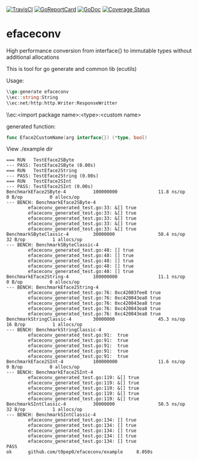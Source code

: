 [![TravisCI](https://travis-ci.org/t0pep0/efaceconv.svg?branch=master)](https://travis-ci.org/t0pep0/efaceconv)
[![GoReportCard](https://goreportcard.com/badge/github.com/t0pep0/efaceconv)](https://goreportcard.com/report/github.com/t0pep0/efaceconv)
[![GoDoc](https://godoc.org/github.com/t0pep0/efaceconv/ecutils?status.svg)](https://godoc.org/github.com/t0pep0/efaceconv/ecutils)
[![Coverage Status](https://coveralls.io/repos/github/t0pep0/efaceconv/badge.svg?branch=master)](https://coveralls.io/github/t0pep0/efaceconv?branch=master)
# efaceconv
High performance conversion from interface{} to immutable types without additional allocations

This is tool for go generate and common lib (ecutils)

Usage:

```go
\\go:generate efaceconv
\\ec::string:String
\\ec:net/http:http.Writer:ResponseWritter
```

\\\\ec:\<import package name\>:\<type\>:\<custom name\>

generated function:
```go
func Eface2CustomName(arg interface{}) (*type, bool)
```

View  ./example dir

```
=== RUN   TestEface2SByte
--- PASS: TestEface2SByte (0.00s)
=== RUN   TestEface2String
--- PASS: TestEface2String (0.00s)
=== RUN   TestEface2SInt
--- PASS: TestEface2SInt (0.00s)
BenchmarkEface2SByte-4          100000000               11.8 ns/op             0 B/op          0 allocs/op
--- BENCH: BenchmarkEface2SByte-4
        efaceconv_generated_test.go:33: &[] true
        efaceconv_generated_test.go:33: &[] true
        efaceconv_generated_test.go:33: &[] true
        efaceconv_generated_test.go:33: &[] true
        efaceconv_generated_test.go:33: &[] true
BenchmarkSByteClassic-4         30000000                50.4 ns/op            32 B/op          1 allocs/op
--- BENCH: BenchmarkSByteClassic-4
        efaceconv_generated_test.go:48: [] true
        efaceconv_generated_test.go:48: [] true
        efaceconv_generated_test.go:48: [] true
        efaceconv_generated_test.go:48: [] true
        efaceconv_generated_test.go:48: [] true
BenchmarkEface2String-4         100000000               11.1 ns/op             0 B/op          0 allocs/op
--- BENCH: BenchmarkEface2String-4
        efaceconv_generated_test.go:76: 0xc42003fee8 true
        efaceconv_generated_test.go:76: 0xc420043ea8 true
        efaceconv_generated_test.go:76: 0xc420043ea8 true
        efaceconv_generated_test.go:76: 0xc420043ea8 true
        efaceconv_generated_test.go:76: 0xc420043ea8 true
BenchmarkStringClassic-4        30000000                45.3 ns/op            16 B/op          1 allocs/op
--- BENCH: BenchmarkStringClassic-4
        efaceconv_generated_test.go:91:  true
        efaceconv_generated_test.go:91:  true
        efaceconv_generated_test.go:91:  true
        efaceconv_generated_test.go:91:  true
        efaceconv_generated_test.go:91:  true
BenchmarkEface2SInt-4           100000000               11.6 ns/op             0 B/op          0 allocs/op
--- BENCH: BenchmarkEface2SInt-4
        efaceconv_generated_test.go:119: &[] true
        efaceconv_generated_test.go:119: &[] true
        efaceconv_generated_test.go:119: &[] true
        efaceconv_generated_test.go:119: &[] true
        efaceconv_generated_test.go:119: &[] true
BenchmarkSIntClassic-4          30000000                50.5 ns/op            32 B/op          1 allocs/op
--- BENCH: BenchmarkSIntClassic-4
        efaceconv_generated_test.go:134: [] true
        efaceconv_generated_test.go:134: [] true
        efaceconv_generated_test.go:134: [] true
        efaceconv_generated_test.go:134: [] true
        efaceconv_generated_test.go:134: [] true
PASS
ok      github.com/t0pep0/efaceconv/example     8.050s
```
